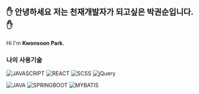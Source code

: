 ## ✋ 안녕하세요 저는 <b>천재개발자</b>가 되고싶은 박권순입니다. ✋ 
Hi I'm <b>Kwonsoon Park.</b>

### 나의 사용기술
![JAVASCRIPT](https://img.shields.io/badge/JAVASCRIPT-F7DF1E?labelColor=c9b51e&style=for-the-badge&logo=javascript&logoColor=000000)
![REACT](https://img.shields.io/badge/REACT-222222?style=for-the-badge&logo=REACT&logoColor=61DAFB)
![SCSS](https://img.shields.io/badge/SASS-CC6699?style=for-the-badge&logo=SASS&logoColor=white)
![jQuery](https://img.shields.io/badge/jQuery-0769AD?style=for-the-badge&logo=jQuery&logoColor=white)


![JAVA](https://img.shields.io/badge/JAVA-FC9815?style=for-the-badge&logo=JAVA&logoColor=white)
![SPRINGBOOT](https://img.shields.io/badge/SPRINGBOOT-6DB33F?style=for-the-badge&logo=SPRINGBOOT&logoColor=white)
![MYBATIS](https://img.shields.io/badge/MYBATIS-D20505?style=for-the-badge&logo=MYBATIS&logoColor=white)


<!---![SPRING](https://img.shields.io/badge/SPRING-6DB33F?style=for-the-badge&logo=SPRING&logoColor=white)--->


<!---<img alt="HTML" src ="https://img.shields.io/badge/HTML5.svg?&style=for-the-badge&logo=HTML5&logoColor=#E34F26"/>
<img alt="HTML" src ="https://img.shields.io/badge/원하는 아이콘.svg?&style=for-the-badge&logo=벳지내 글자&logoColor=벳지 글자 색"/>
<img alt="HTML" src ="https://img.shields.io/badge/원하는 아이콘.svg?&style=for-the-badge&logo=벳지내 글자&logoColor=벳지 글자 색"/>
<img alt="HTML" src ="https://img.shields.io/badge/원하는 아이콘.svg?&style=for-the-badge&logo=벳지내 글자&logoColor=벳지 글자 색"/>
<img alt="HTML" src ="https://img.shields.io/badge/원하는 아이콘.svg?&style=for-the-badge&logo=벳지내 글자&logoColor=벳지 글자 색"/>--->


<!---
- 👀 I’m interested in ...
- 🌱 I’m currently learning ...
- 💞️ I’m looking to collaborate on ...
- 📫 How to reach me ...
--->
<!---
Pmp4/Pmp4 is a ✨ special ✨ repository because its `README.md` (this file) appears on your GitHub profile.
You can click the Preview link to take a look at your changes.
--->
